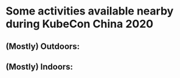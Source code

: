 # Some activities available nearby during KubeCon China 2020

## (Mostly) Outdoors:

## (Mostly) Indoors:

